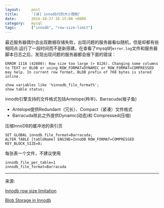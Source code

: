 ```yaml
---
layout:     post
title:      '[译] innodb行的大小限制'
date:       2016-10-27 16:15:00 +0800
category:   mysql
tags:       ["innodb", "row-size-limit"]
---
```


最近服务器偶尔会出现数据存储失败，出现问题的服务器看似随机，但是却都有些相同点:运行了一段时间而不是新搭建。在查看了mysql的`error.log`文件和服务器脚本日志之后，发现出现问题的服务器都会报下面的错误：

````
ERROR 1118 (42000): Row size too large (> 8126). Changing some columns to TEXT or BLOB or using ROW_FORMAT=DYNAMIC or ROW_FORMAT=COMPRESSED may help. In current row format, BLOB prefix of 768 bytes is stored inline.
````

````
show variables like '%innodb_file_format%';
show table status;
````

innodb引擎支持的文件格式包括Antelope(羚羊)、Barracuda(梭子鱼)

- Antelope提供Redundant（冗长）、Compact（紧凑）文件格式
- Barracuda除此之外提供Dynamic(动态)和 Compressed(压缩)

压缩InnoDB的缓冲池的索引页
````
SET GLOBAL innodb_file_format=Barracuda;
ALTER TABLE [tableName] ENGINE=InnoDB ROW_FORMAT=COMPRESSED KEY_BLOCK_SIZE=8;
````

每张表一个文件，不建议使用
````
innodb_file_per_table=1
innodb_file_format=Barracuda
````

----
来源:

[Innodb row size limitation](https://www.percona.com/blog/2011/04/07/innodb-row-size-limitation/)

[Blob Storage in Innodb](https://www.percona.com/blog/2010/02/09/blob-storage-in-innodb/)
